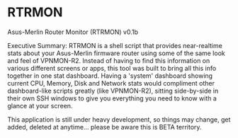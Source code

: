 # RTRMON
Asus-Merlin Router Monitor (RTRMON) v0.1b

Executive Summary: RTRMON is a shell script that provides near-realtime stats about your Asus-Merlin firmware router using some of the same look and feel of VPNMON-R2. Instead of having to find this information on various different screens or apps, this tool was built to bring all this info together in one stat dashboard. Having a 'system' dashboard showing current CPU, Memory, Disk and Network stats would compliment other dashboard-like scripts greatly (like VPNMON-R2), sitting side-by-side in their own SSH windows to give you everything you need to know with a glance at your screen.

This application is still under heavy development, so things may change, get added, deleted at anytime... please be aware this is BETA territory.
